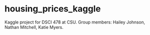 # housing_prices_kaggle
Kaggle project for DSCI 478 at CSU. Group members: Hailey Johnson, Nathan Mitchell, Katie Myers.
